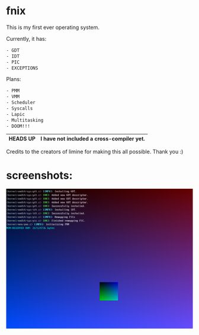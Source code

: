 
# fnix

This is my first ever operating system. 

Currently, it has:

	- GDT
	- IDT
	- PIC
	- EXCEPTIONS


Plans:

	- PMM
	- VMM
	- Scheduler
	- Syscalls
	- Lapic
	- Multitasking
	- DOOM!!!


 

| HEADS UP | I have not included a cross-compiler yet. |
| ----------- | ----------- |

Credits to the creators of limine for making this all possible. Thank you :)

# screenshots:

![ss](meta/ss.png)

